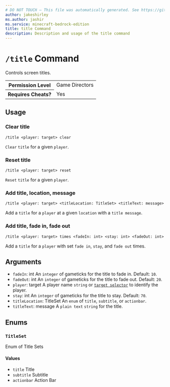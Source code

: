 ```yaml
---
# DO NOT TOUCH — This file was automatically generated. See https://github.com/mojang/minecraftapidocsgenerator to modify descriptions, examples, etc.
author: jakeshirley
ms.author: jashir
ms.service: minecraft-bedrock-edition
title: title Command
description: Description and usage of the title command
---
```

# `/title` Command
Controls screen titles.

<table>
  <tr>
    <th>Permission Level</th>
    <td>Game Directors</td>
  </tr>
  <tr>
    <th>Requires Cheats?</th>
    <td>Yes</td>
  </tr>
</table>

## Usage
### Clear title
`/title <player: target> clear`

`Clear` `title` for a given `player`.

### Reset title
`/title <player: target> reset`

`Reset` `title` for a given `player`.

### Add title, location, message
`/title <player: target> <titleLocation: TitleSet> <titleText: message>`

Add a `title` for a `player` at a given `location` with a `title message`.

### Add title, fade in, fade out
`/title <player: target> times <fadeIn: int> <stay: int> <fadeOut: int>`

Add a `title` for a `player` with set `fade in`, `stay`, and `fade out` times.

## Arguments
- `fadeIn`: int
An `integer` of gameticks for the title to fade in.
Default: `10`.
- `fadeOut`: int
An `integer` of gameticks for the title to fade out.
Default: `20`.
- `player`: target
A player name `string` or [`target selector`](https://learn.microsoft.com/minecraft/creator/documents/commandsintroduction#target-selectors) to identify the player.
- `stay`: int
An `integer` of gameticks for the title to stay.
Default: `70`.
- `titleLocation`: TitleSet
An `enum` of `title`, `subtitle`, or `actionbar`.
- `titleText`: message
A `plain text` `string`  for the title.

## Enums
### `TitleSet`
Enum of Title Sets

#### Values
- `title`
Title
- `subtitle`
Subtitle
- `actionbar`
Action Bar
